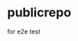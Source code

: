 # publicrepo
for e2e test




































































































































































































































































































































































































































































































































































































































































































































































































































































































































































































































































































































































































































































































































































































































































































































































































































































































































































































































































































































































































































































































































































































































































































































































































































































































































